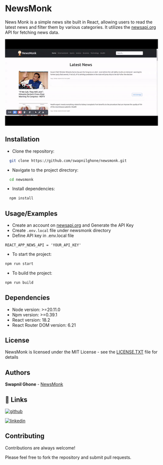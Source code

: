 
# NewsMonk

News Monk is a simple news site built in React, allowing users to read the latest news and filter them by various categories. It utilizes the [newsapi.org](https://newsapi.org/) API for fetching news data.

![](demo.gif)

## Installation

- Clone the repository:

```bash
  git clone https://github.com/swapnilghone/newsmonk.git
```
- Navigate to the project directory:
```bash
  cd newsmonk
```
- Install dependencies:
```bash
  npm install
```
## Usage/Examples

- Create an account on [newsapi.org](https://newsapi.org/) and Generate the API Key
- Create ```.env.local``` file under newsmonk directory
- Define API key in .env.local file
```
REACT_APP_NEWS_API = 'YOUR_API_KEY'
```
- To start the project:
```bash
npm run start
```
- To build the project:
```bash
npm run build
```


## Dependencies
- Node version: >=20.11.0
- Npm version: >=0.39.1
- React version: 18.2
- React Router DOM version: 6.21
## License

NewsMonk is licensed under the MIT License - see the [LICENSE.TXT](LICENSE.TXT) file for details


## Authors

**Swapnil Ghone** - [NewsMonk](https://github.com/swapnilghone/newsmonk)


## 🔗 Links
[![github](https://img.shields.io/badge/github-333?style=for-the-badge&logo=github&logoColor=white)](https://github.com/swapnilghone)

[![linkedin](https://img.shields.io/badge/linkedin-0A66C2?style=for-the-badge&logo=linkedin&logoColor=white)](https://www.linkedin.com/in/swapnil-ghone/)

## Contributing

Contributions are always welcome!

Please feel free to fork the repository and submit pull requests.